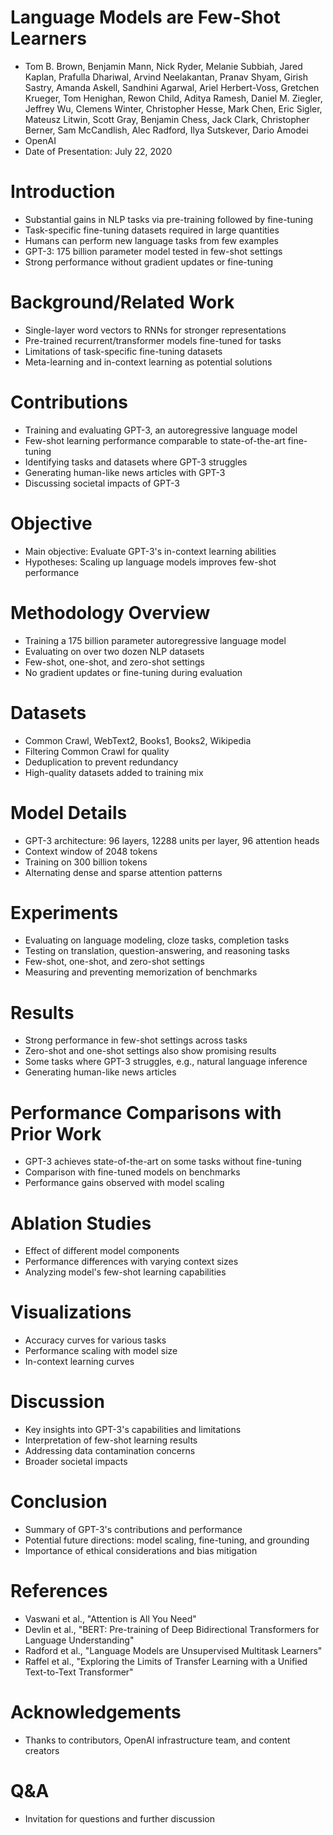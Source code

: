 # Language Models are Few-Shot Learners

- Tom B. Brown, Benjamin Mann, Nick Ryder, Melanie Subbiah, Jared Kaplan, Prafulla Dhariwal, Arvind Neelakantan, Pranav Shyam, Girish Sastry, Amanda Askell, Sandhini Agarwal, Ariel Herbert-Voss, Gretchen Krueger, Tom Henighan, Rewon Child, Aditya Ramesh, Daniel M. Ziegler, Jeffrey Wu, Clemens Winter, Christopher Hesse, Mark Chen, Eric Sigler, Mateusz Litwin, Scott Gray, Benjamin Chess, Jack Clark, Christopher Berner, Sam McCandlish, Alec Radford, Ilya Sutskever, Dario Amodei
- OpenAI
- Date of Presentation: July 22, 2020

# Introduction

- Substantial gains in NLP tasks via pre-training followed by fine-tuning
- Task-specific fine-tuning datasets required in large quantities
- Humans can perform new language tasks from few examples
- GPT-3: 175 billion parameter model tested in few-shot settings
- Strong performance without gradient updates or fine-tuning

# Background/Related Work

- Single-layer word vectors to RNNs for stronger representations
- Pre-trained recurrent/transformer models fine-tuned for tasks
- Limitations of task-specific fine-tuning datasets
- Meta-learning and in-context learning as potential solutions

# Contributions

- Training and evaluating GPT-3, an autoregressive language model
- Few-shot learning performance comparable to state-of-the-art fine-tuning
- Identifying tasks and datasets where GPT-3 struggles
- Generating human-like news articles with GPT-3
- Discussing societal impacts of GPT-3

# Objective

- Main objective: Evaluate GPT-3's in-context learning abilities
- Hypotheses: Scaling up language models improves few-shot performance

# Methodology Overview

- Training a 175 billion parameter autoregressive language model
- Evaluating on over two dozen NLP datasets
- Few-shot, one-shot, and zero-shot settings
- No gradient updates or fine-tuning during evaluation

# Datasets

- Common Crawl, WebText2, Books1, Books2, Wikipedia
- Filtering Common Crawl for quality
- Deduplication to prevent redundancy
- High-quality datasets added to training mix

# Model Details

- GPT-3 architecture: 96 layers, 12288 units per layer, 96 attention heads
- Context window of 2048 tokens
- Training on 300 billion tokens
- Alternating dense and sparse attention patterns

# Experiments

- Evaluating on language modeling, cloze tasks, completion tasks
- Testing on translation, question-answering, and reasoning tasks
- Few-shot, one-shot, and zero-shot settings
- Measuring and preventing memorization of benchmarks

# Results

- Strong performance in few-shot settings across tasks
- Zero-shot and one-shot settings also show promising results
- Some tasks where GPT-3 struggles, e.g., natural language inference
- Generating human-like news articles

# Performance Comparisons with Prior Work

- GPT-3 achieves state-of-the-art on some tasks without fine-tuning
- Comparison with fine-tuned models on benchmarks
- Performance gains observed with model scaling

# Ablation Studies

- Effect of different model components
- Performance differences with varying context sizes
- Analyzing model's few-shot learning capabilities

# Visualizations

- Accuracy curves for various tasks
- Performance scaling with model size
- In-context learning curves

# Discussion

- Key insights into GPT-3's capabilities and limitations
- Interpretation of few-shot learning results
- Addressing data contamination concerns
- Broader societal impacts

# Conclusion

- Summary of GPT-3's contributions and performance
- Potential future directions: model scaling, fine-tuning, and grounding
- Importance of ethical considerations and bias mitigation

# References

- Vaswani et al., "Attention is All You Need"
- Devlin et al., "BERT: Pre-training of Deep Bidirectional Transformers for Language Understanding"
- Radford et al., "Language Models are Unsupervised Multitask Learners"
- Raffel et al., "Exploring the Limits of Transfer Learning with a Unified Text-to-Text Transformer"

# Acknowledgements

- Thanks to contributors, OpenAI infrastructure team, and content creators

# Q&A

- Invitation for questions and further discussion

